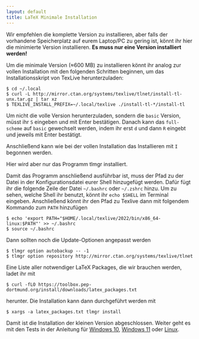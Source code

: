 ```yaml
---
layout: default
title: LaTeX Minimale Installation
---
```


Wir empfehlen die komplette Version zu installieren, aber falls der vorhandene Speicherplatz auf eurem Laptop/PC zu gering ist, könnt ihr hier die minimierte Version installieren.
**Es muss nur eine Version installiert werden!**

Um die minimale Version (≈600 MB) zu installieren könnt ihr analog zur vollen Installation mit den folgenden Schritten beginnen, um das Installationsskript von TexLive herunterzuladen:
```
$ cd ~/.local
$ curl -L http://mirror.ctan.org/systems/texlive/tlnet/install-tl-unx.tar.gz | tar xz
$ TEXLIVE_INSTALL_PREFIX=~/.local/texlive ./install-tl-*/install-tl
```
Um nicht die volle Version herunterzuladen, sondern die `basic` Version, müsst ihr `S` eingeben und mit Enter bestätigen.
Danach kann das `full-scheme` auf `basic` gewechselt werden, indem ihr erst `d` und dann `R` eingebt und jeweils mit Enter bestätigt.

Anschließend kann wie bei der vollen Installation das Installieren mit `I` begonnen werden.

Hier wird aber nur das Programm tlmgr installiert.

Damit das Programm anschließend ausführbar ist, muss der Pfad zu der Datei in der Konfigurationsdatei eurer Shell hinzugefügt werden.
Dafür fügt ihr die folgende Zeile der Datei `~/.bashrc` oder `~/.zshrc` hinzu.
Um zu sehen, welche Shell ihr benutzt, könnt ihr `echo $SHELL` im Terminal eingeben.
Anschließend könnt ihr den Pfad zu Texlive dann mit folgendem Kommando zum `PATH` hinzufügen
```
$ echo 'export PATH="$HOME/.local/texlive/2022/bin/x86_64-linux:$PATH"' >> ~/.bashrc
$ source ~/.bashrc
```
Dann sollten noch die Update-Optionen angepasst werden
```
$ tlmgr option autobackup -- -1
$ tlmgr option repository http://mirror.ctan.org/systems/texlive/tlnet
```

Eine Liste aller notwendiger LaTeX Packages, die wir brauchen werden, ladet ihr mit
```
$ curl -fLO https://toolbox.pep-dortmund.org/install/downloads/latex_packages.txt
```
herunter.
Die Installation kann dann durchgeführt werden mit
```
$ xargs -a latex_packages.txt tlmgr install
```
Damit ist die Installation der kleinen Version abgeschlossen.
Weiter geht es mit den Tests in der Anleitung für [Windows 10](/install/windows.html#test), [Windows 11](/install/windows-11.html#test) oder [Linux](/install/linux.html#test).
